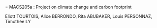 = MACS205a : Project on climate change and carbon footprint

Eliott TOURTOIS, Alice BERRONDO, Rita ABUBAKER, Louis PERSONNAZ, Timothée LY
